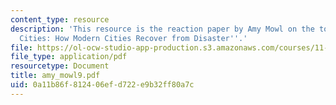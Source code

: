 ```yaml
---
content_type: resource
description: 'This resource is the reaction paper by Amy Mowl on the topic ''Resilient
  Cities: How Modern Cities Recover from Disaster''.'
file: https://ol-ocw-studio-app-production.s3.amazonaws.com/courses/11-941-disaster-vulnerability-and-resilience-spring-2005/0a11b86f812406efd722e9b32ff80a7c_amy_mowl9.pdf
file_type: application/pdf
resourcetype: Document
title: amy_mowl9.pdf
uid: 0a11b86f-8124-06ef-d722-e9b32ff80a7c
---
```

